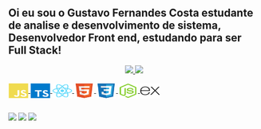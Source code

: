 ## Oi eu sou o Gustavo Fernandes Costa estudante de analise e desenvolvimento de sistema, Desenvolvedor Front end, estudando para ser Full Stack!
<div align="center">
  <a href="https://github.com/gustavofcosta">
  <img height="180em" src="https://github-readme-stats.vercel.app/api?username=gustavofcostshow_icons=true&theme=tokyonight&include_all_commits=true&count_private=true"/>
  <img height="180em" src="https://github-readme-stats.vercel.app/api/top-langs/?username=gustavofcosta&layout=compact&langs_count=7&theme=tokyonight"/>
</div>
<div style="display: inline_block"><br>
  <img align="center" alt="Gustavo" height="30" width="40" src="https://raw.githubusercontent.com/devicons/devicon/master/icons/javascript/javascript-plain.svg">
  <img align="center" alt="Gustavo" height="30" width="40" src="https://raw.githubusercontent.com/devicons/devicon/master/icons/typescript/typescript-plain.svg">
  <img align="center" alt="Gustavo" height="30" width="40" src="https://raw.githubusercontent.com/devicons/devicon/master/icons/react/react-original.svg">
  <img align="center" alt="Gustavo" height="30" width="40" src="https://raw.githubusercontent.com/devicons/devicon/master/icons/html5/html5-original.svg">
  <img align="center" alt="Gustavo" height="30" width="40" src="https://raw.githubusercontent.com/devicons/devicon/master/icons/css3/css3-original.svg">     <img align="center" alt="Gustavo" height="30" width="40" src="https://raw.githubusercontent.com/devicons/devicon/master/icons/nodejs/nodejs-plain.svg">
  <img align="center" alt="Gustavo" height="30" width="40" src="https://raw.githubusercontent.com/devicons/devicon/master/icons/express/express-original.svg">   

 
</div>
  
  ##
 
<div> 
  <a href = "mailto:gufercosta@gmail.com"><img src="https://img.shields.io/badge/-Gmail-%23333?style=for-the-badge&logo=gmail&logoColor=white" target="_blank"></a>
  <a href="https://www.linkedin.com/in/gustavo-fernandes-costa-4997b1149/" target="_blank"><img src="https://img.shields.io/badge/-LinkedIn-%230077B5?style=for-the-badge&logo=linkedin&logoColor=white" target="_blank"></a> 
  <a href="https://api.whatsapp.com/send?phone=5519992712982" target="_blank"><img src="https://img.shields.io/badge/WhatsApp-25D366?style=for-the-badge&logo=whatsapp&logoColor=white" target="_blank"></a> 

 
</div>

